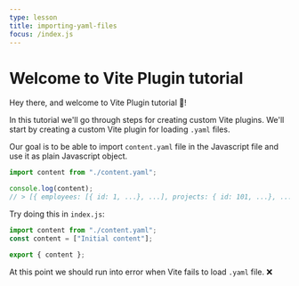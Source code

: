 ```yaml
---
type: lesson
title: importing-yaml-files
focus: /index.js
---
```


# Welcome to Vite Plugin tutorial

Hey there, and welcome to Vite Plugin tutorial 👋!

In this tutorial we'll go through steps for creating custom Vite plugins. We'll start by creating a custom Vite plugin for loading `.yaml` files.

Our goal is to be able to import `content.yaml` file in the Javascript file and use it as plain Javascript object.

```js [index.js]
import content from "./content.yaml";

console.log(content);
// > [{ employees: [{ id: 1, ...}, ...], projects: { id: 101, ...}, ... }]
```

Try doing this in `index.js`:

```js [index.js] add={1} del={2}
import content from "./content.yaml";
const content = ["Initial content"];

export { content };
```

At this point we should run into error when Vite fails to load `.yaml` file. ❌
